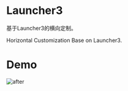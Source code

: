 # Launcher3

基于Launcher3的横向定制。

Horizontal Customization Base on Launcher3.

# Demo
![after](https://github.com/toeii/Launcher3/blob/master/images/launcher_demo_2.gif)

